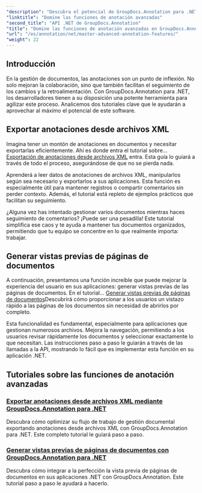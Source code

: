 ```yaml
---
"description": "Descubra el potencial de GroupDocs.Annotation para .NET con tutoriales sobre cómo exportar anotaciones XML y generar vistas previas de páginas de documentos."
"linktitle": "Domine las funciones de anotación avanzadas"
"second_title": "API .NET de GroupDocs.Annotation"
"title": "Domine las funciones de anotación avanzadas en GroupDocs.Annotation para .NET"
"url": "/es/annotation/net/master-advanced-annotation-features/"
"weight": 22
---
```


## Introducción

En la gestión de documentos, las anotaciones son un punto de inflexión. No solo mejoran la colaboración, sino que también facilitan el seguimiento de los cambios y la retroalimentación. Con GroupDocs.Annotation para .NET, los desarrolladores tienen a su disposición una potente herramienta para agilizar este proceso. Analicemos dos tutoriales clave que le ayudarán a aprovechar al máximo el potencial de este software.

## Exportar anotaciones desde archivos XML

Imagina tener un montón de anotaciones en documentos y necesitar exportarlas eficientemente. Ahí es donde entra el tutorial sobre... [Exportación de anotaciones desde archivos XML](./export-annotations-from-xml-file/) entra. Esta guía lo guiará a través de todo el proceso, asegurándose de que no se pierda nada. 

Aprenderá a leer datos de anotaciones de archivos XML, manipularlos según sea necesario y exportarlos a sus aplicaciones. Esta función es especialmente útil para mantener registros o compartir comentarios sin perder contexto. Además, el tutorial está repleto de ejemplos prácticos que facilitan su seguimiento. 

¿Alguna vez has intentado gestionar varios documentos mientras haces seguimiento de comentarios? ¡Puede ser una pesadilla! Este tutorial simplifica ese caos y te ayuda a mantener tus documentos organizados, permitiendo que tu equipo se concentre en lo que realmente importa: trabajar.

## Generar vistas previas de páginas de documentos

A continuación, presentamos una función increíble que puede mejorar la experiencia del usuario en sus aplicaciones: generar vistas previas de las páginas de documentos. En el tutorial... [Generar vistas previas de páginas de documentos](./generate-document-page-previews/)Descubrirá cómo proporcionar a los usuarios un vistazo rápido a las páginas de los documentos sin necesidad de abrirlos por completo.

Esta funcionalidad es fundamental, especialmente para aplicaciones que gestionan numerosos archivos. Mejora la navegación, permitiendo a los usuarios revisar rápidamente los documentos y seleccionar exactamente lo que necesitan. Las instrucciones paso a paso le guiarán a través de las llamadas a la API, mostrando lo fácil que es implementar esta función en su aplicación .NET. 

## Tutoriales sobre las funciones de anotación avanzadas
### [Exportar anotaciones desde archivos XML mediante GroupDocs.Annotation para .NET](./export-annotations-from-xml-file/)
Descubra cómo optimizar su flujo de trabajo de gestión documental exportando anotaciones desde archivos XML con GroupDocs.Annotation para .NET. Este completo tutorial le guiará paso a paso.
### [Generar vistas previas de páginas de documentos con GroupDocs.Annotation para .NET](./generate-document-page-previews/)
Descubra cómo integrar a la perfección la vista previa de páginas de documentos en sus aplicaciones .NET con GroupDocs.Annotation. Este tutorial paso a paso le ayudará a hacerlo.